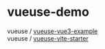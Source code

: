 # vueuse-demo

vueuse / [vueuse-vue3-example](https://github.com/vueuse/vueuse-vue3-example)  
vueuse / [vueuse-vite-starter](https://github.com/vueuse/vueuse-vite-starter)  
